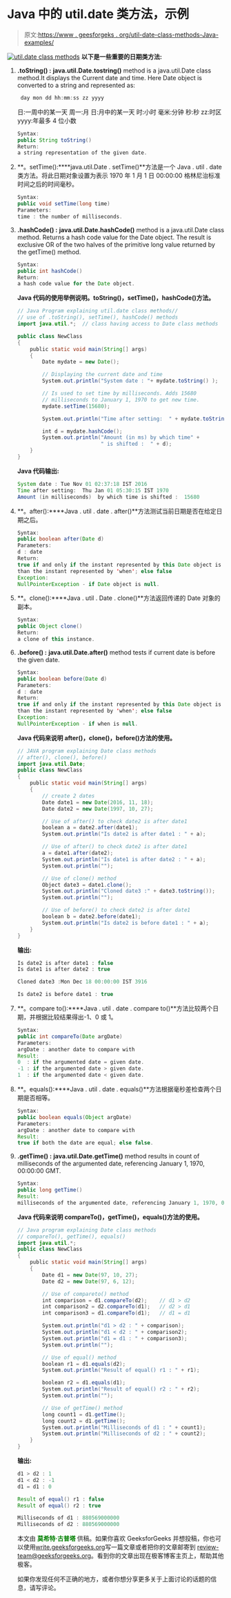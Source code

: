 # Java 中的 util.date 类方法，示例

> 原文:[https://www . geesforgeks . org/util-date-class-methods-Java-examples/](https://www.geeksforgeeks.org/util-date-class-methods-java-examples/)

[![util.date class methods](img/b7de0be3653af9412968ee62c9a849a9.png)](https://media.geeksforgeeks.org/wp-content/uploads/util.date-class-methods.png) 
**以下是一些重要的日期类方法:**

1.  **.toString() :** **java.util.Date.tostring()** method is a java.util.Date class method.It displays the Current date and time.
    Here Date object is converted to a string and represented as:

    ```java
     day mon dd hh:mm:ss zz yyyy 
    ```

    日:一周中的某一天
    周一:月
    日:月中的某一天
    时:小时
    毫米:分钟
    秒:秒
    zz:时区
    yyyy:年最多 4 位小数

    ```java
    Syntax:
    public String toString()
    Return:
    a string representation of the given date.

    ```

2.  **。setTime():****java.util.Date . setTime()**方法是一个 Java . util . date 类方法。将此日期对象设置为表示 1970 年 1 月 1 日 00:00:00 格林尼治标准时间之后的时间毫秒。

    ```java
    Syntax:
    public void setTime(long time)
    Parameters:
    time : the number of milliseconds.

    ```

3.  **.hashCode() :** **java.util.Date.hashCode()** method is a java.util.Date class method. Returns a hash code value for the Date object. The result is exclusive OR of the two halves of the primitive long value returned by the getTime() method.

    ```java
    Syntax:
    public int hashCode()
    Return:
    a hash code value for the Date object.

    ```

    **Java 代码的使用举例说明。toString()，setTime()，hashCode()方法。**

    ```java
    // Java Program explaining util.date class methods//
    // use of .toString(), setTime(), hashCode() methods
    import java.util.*;  // class having access to Date class methods

    public class NewClass
    {
        public static void main(String[] args)
        {
            Date mydate = new Date();

            // Displaying the current date and time
            System.out.println("System date : "+ mydate.toString() );

            // Is used to set time by milliseconds. Adds 15680 
            // milliseconds to January 1, 1970 to get new time.
            mydate.setTime(15680);

            System.out.println("Time after setting:  " + mydate.toString());

            int d = mydate.hashCode();
            System.out.println("Amount (in ms) by which time" + 
                               " is shifted :  " + d);
        }
    }
    ```

    **Java 代码输出:**

    ```java
    System date : Tue Nov 01 02:37:18 IST 2016
    Time after setting:  Thu Jan 01 05:30:15 IST 1970
    Amount (in milliseconds)  by which time is shifted :  15680

    ```

4.  **。after():****Java . util . date . after()**方法测试当前日期是否在给定日期之后。

    ```java
    Syntax:
    public boolean after(Date d)
    Parameters:
    d : date
    Return:
    true if and only if the instant represented by this Date object is strictly later
    than the instant represented by 'when'; else false
    Exception:
    NullPointerException - if Date object is null.

    ```

5.  **。clone():****Java . util . Date . clone()**方法返回传递的 Date 对象的副本。

    ```java
    Syntax:
    public Object clone()
    Return:
    a clone of this instance.

    ```

6.  **.before() :** **java.util.Date.after()** method tests if current date is before the given date.

    ```java
    Syntax:
    public boolean before(Date d)
    Parameters:
    d : date
    Return:
    true if and only if the instant represented by this Date object is strictly earlier
    than the instant represented by 'when'; else false
    Exception:
    NullPointerException - if when is null.

    ```

    **Java 代码来说明 after()，clone()，before()方法的使用。**

    ```java
    // JAVA program explaining Date class methods
    // after(), clone(), before()
    import java.util.Date;
    public class NewClass
    {
        public static void main(String[] args)
        {
            // create 2 dates
            Date date1 = new Date(2016, 11, 18);
            Date date2 = new Date(1997, 10, 27);

            // Use of after() to check date2 is after date1
            boolean a = date2.after(date1);
            System.out.println("Is date2 is after date1 : " + a);

            // Use of after() to check date2 is after date1
            a = date1.after(date2);
            System.out.println("Is date1 is after date2 : " + a);
            System.out.println("");

            // Use of clone() method
            Object date3 = date1.clone();
            System.out.println("Cloned date3 :" + date3.toString());
            System.out.println("");

            // Use of before() to check date2 is after date1
            boolean b = date2.before(date1);
            System.out.println("Is date2 is before date1 : " + a);
        }
    }
    ```

    **输出:**

    ```java
    Is date2 is after date1 : false
    Is date1 is after date2 : true

    Cloned date3 :Mon Dec 18 00:00:00 IST 3916

    Is date2 is before date1 : true

    ```

7.  **。compare to():****Java . util . date . compare to()**方法比较两个日期，并根据比较结果得出-1、0 或 1。

    ```java
    Syntax:
    public int compareTo(Date argDate)
    Parameters:
    argDate : another date to compare with
    Result:
    0  : if the argumented date = given date.
    -1 : if the argumented date > given date.
    1  : if the argumented date < given date.

    ```

8.  **。equals():****Java . util . date . equals()**方法根据毫秒差检查两个日期是否相等。

    ```java
    Syntax:
    public boolean equals(Object argDate)
    Parameters:
    argDate : another date to compare with
    Result:
    true if both the date are equal; else false.

    ```

9.  **.getTime() :** **java.util.Date.getTime()** method results in count of milliseconds of the argumented date, referencing January 1, 1970, 00:00:00 GMT.

    ```java
    Syntax:
    public long getTime()
    Result:
    milliseconds of the argumented date, referencing January 1, 1970, 00:00:00 GMT.

    ```

    **Java 代码来说明 compareTo()，getTime()，equals()方法的使用。**

    ```java
    // Java program explaining Date class methods
    // compareTo(), getTime(), equals()
    import java.util.*;
    public class NewClass
    {
        public static void main(String[] args)
        {
            Date d1 = new Date(97, 10, 27);
            Date d2 = new Date(97, 6, 12);

            // Use of compareto() method
            int comparison = d1.compareTo(d2);    // d1 > d2
            int comparison2 = d2.compareTo(d1);   // d2 > d1
            int comparison3 = d1.compareTo(d1);   // d1 = d1

            System.out.println("d1 > d2 : " + comparison);
            System.out.println("d1 < d2 : " + comparison2);
            System.out.println("d1 = d1 : " + comparison3);
            System.out.println("");

            // Use of equal() method
            boolean r1 = d1.equals(d2);
            System.out.println("Result of equal() r1 : " + r1);

            boolean r2 = d1.equals(d1);
            System.out.println("Result of equal() r2 : " + r2);
            System.out.println("");

            // Use of getTime() method
            long count1 = d1.getTime();
            long count2 = d1.getTime();
            System.out.println("Milliseconds of d1 : " + count1);
            System.out.println("Milliseconds of d2 : " + count2);
        }
    }
    ```

    **输出:**

    ```java
    d1 > d2 : 1
    d1 < d2 : -1
    d1 = d1 : 0

    Result of equal() r1 : false
    Result of equal() r2 : true

    Milliseconds of d1 : 880569000000
    Milliseconds of d2 : 880569000000

    ```

    本文由 <font color="green">**莫希特·古普塔**</font> 供稿。如果你喜欢 GeeksforGeeks 并想投稿，你也可以使用[write.geeksforgeeks.org](https://write.geeksforgeeks.org)写一篇文章或者把你的文章邮寄到 review-team@geeksforgeeks.org。看到你的文章出现在极客博客主页上，帮助其他极客。

    如果你发现任何不正确的地方，或者你想分享更多关于上面讨论的话题的信息，请写评论。